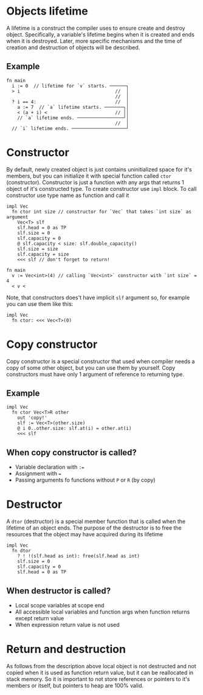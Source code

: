 # Objects lifetime

A lifetime is a construct the compiler uses to ensure create and destroy object. Specifically, a variable's lifetime begins when it is created and ends when it is destroyed. Later, more specific mechanisms and the time of creation and destruction of objects will be described.

## Example

```zh
fn main
  i := 0  // lifetime for `v` starts. ──────┐
  > i                                   //  │
                                        //  │
  ? i == 4:                             //  │
    a := 7  // `a` lifetime starts. ───────┐│
    < (a + i) <                         // ││
    // `a` lifetime ends. ─────────────────┘│
                                        //  │
  // `i` lifetime ends. ────────────────────┘
```

# Constructor

By default, newly created object is just contains uninitialized space for it's members, but you can initialize it with special function called `ctor` (constructor). Constructor is just a function with any args that returns 1 object of it's constructed type. To create constructor use `impl` block. To call constructor use type name as function and call it

```zh
impl Vec
  fn ctor int size // constructor for `Vec` that takes `int size` as argument
    Vec<T> slf
    slf.head = 0 as TP
    slf.size = 0
    slf.capacity = 0
    @ slf.capacity < size: slf.double_capacity()
    slf.size = size
    slf.capacity = size
    <<< slf // don't forget to return!

fn main
  v := Vec<int>(4) // calling `Vec<int>` constructor with `int size` = 4
  < v <
```

Note, that constructors does't have implicit `slf` argument so, for example you can use them like this:

```zh
impl Vec
  fn ctor: <<< Vec<T>(0)
```

# Copy constructor

Copy constructor is a special constructor that used when compiler needs a copy of some other object, but you can use them by yourself. Copy constructors must have only 1 argument of reference to returning type.

## Example

```zh
impl Vec
  fn ctor Vec<T>R other
    out 'copy!'
    slf := Vec<T>(other.size)
    @ i 0..other.size: slf.at(i) = other.at(i)
    <<< slf
```

## When copy constructor is called?

- Variable declaration with `:=`
- Assignment with `=`
- Passing arguments fo functions without `P` or `R` (by copy)

# Destructor

A `dtor` (destructor) is a special member function that is called when the lifetime of an object ends. The purpose of the destructor is to free the resources that the object may have acquired during its lifetime

```zh
impl Vec
  fn dtor
    ? ! !(slf.head as int): free(slf.head as int)
    slf.size = 0
    slf.capacity = 0
    slf.head = 0 as TP
```

## When destructor is called?

- Local scope variables at scope end
- All accessible local variables and function args when function returns except return value
- When expression return value is not used

# Return and destruction

As follows from the description above local object is not destructed and not copied when it is used as function return value, but it can be reallocated in stack memory. So it is important to not store references or pointers to it's members or itself, but pointers to heap are 100% valid.
